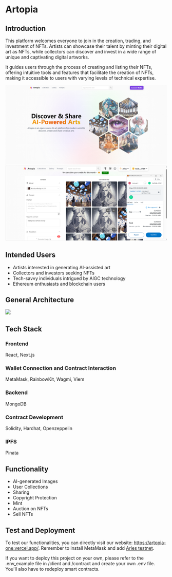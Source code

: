 # Artopia
## Introduction
This platform welcomes everyone to join in the creation, trading, and investment of NFTs. Artists can showcase their talent by minting their digital art as NFTs, while collectors can discover and invest in a wide range of unique and captivating digital artworks.

It guides users through the process of creating and listing their NFTs, offering intuitive tools and features that facilitate the creation of NFTs, making it accessible to users with varying levels of technical expertise.

[<img src="./src/homepage.png" width="768" center/>](./src/homepage.png)
[<img src="./src/create.png" width="768" center/>](./src/create.png)


## Intended Users
- Artists interested in generating AI-assisted art
- Collectors and investors seeking  NFTs
- Tech-savvy individuals intrigued by AIGC technology
- Ethereum enthusiasts and blockchain users

## General Architecture
[<img src="./src/architecture.png" width="768" center/>](./src/architecture.png)

## Tech Stack
### Frontend
React, Next.js

### Wallet Connection and Contract Interaction 
MetaMask, RainbowKit, Wagmi, Viem

### Backend
MongoDB

### Contract Development
Solidity, Hardhat, Openzeppelin

### IPFS
Pinata

## Functionality
- AI-generated Images
- User Collections
- Sharing
- Copyright Protection
- Mint
- Auction on NFTs
- Sell NFTs

## Test and Deployment
To test our functionalities, you can directly visit our website: https://artopia-one.vercel.app/. Remember to install MetaMask and add [Aries testnet](https://docs.axiomesh.io/en/documentation/getting-started/resources/resources).

If you want to deploy this project on your own, please refer to the .env_example file in /client and /contract and create your own .env file. You'll also have to redeploy smart contracts.